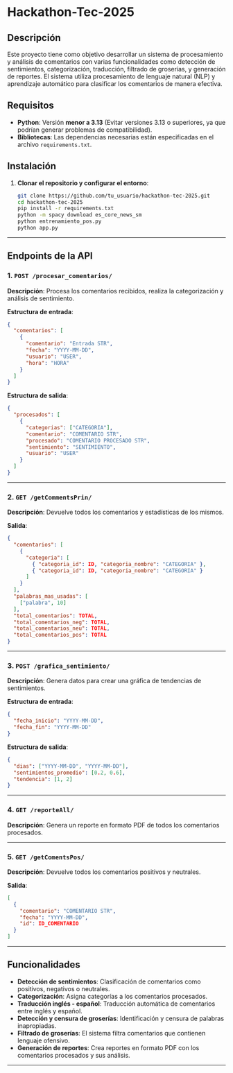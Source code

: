 
# Hackathon-Tec-2025

## **Descripción**
Este proyecto tiene como objetivo desarrollar un sistema de procesamiento y análisis de comentarios con varias funcionalidades como detección de sentimientos, categorización, traducción, filtrado de groserías, y generación de reportes. El sistema utiliza procesamiento de lenguaje natural (NLP) y aprendizaje automático para clasificar los comentarios de manera efectiva.

## **Requisitos**

- **Python**: Versión **menor a 3.13** (Evitar versiones 3.13 o superiores, ya que podrían generar problemas de compatibilidad).
- **Bibliotecas**: Las dependencias necesarias están especificadas en el archivo `requirements.txt`.

## **Instalación**

1. **Clonar el repositorio y configurar el entorno**:
   ```bash
   git clone https://github.com/tu_usuario/hackathon-tec-2025.git
   cd hackathon-tec-2025
   pip install -r requirements.txt
   python -m spacy download es_core_news_sm
   python entrenamiento_pos.py
   python app.py
   ```

---

## **Endpoints de la API**

### **1. `POST /procesar_comentarios/`**
   **Descripción**: Procesa los comentarios recibidos, realiza la categorización y análisis de sentimiento.

   **Estructura de entrada**:
   ```json
   {
     "comentarios": [
       {
         "comentario": "Entrada STR",
         "fecha": "YYYY-MM-DD",
         "usuario": "USER",
         "hora": "HORA"
       }
     ]
   }
   ```

   **Estructura de salida**:
   ```json
   {
     "procesados": [
       {
         "categorias": ["CATEGORIA"],
         "comentario": "COMENTARIO STR",
         "procesado": "COMENTARIO PROCESADO STR",
         "sentimiento": "SENTIMIENTO",
         "usuario": "USER"
       }
     ]
   }
   ```

---

### **2. `GET /getCommentsPrin/`**
   **Descripción**: Devuelve todos los comentarios y estadísticas de los mismos.

   **Salida**:
   ```json
   {
     "comentarios": [
       {
         "categoria": [
           { "categoria_id": ID, "categoria_nombre": "CATEGORIA" },
           { "categoria_id": ID, "categoria_nombre": "CATEGORIA" }
         ]
       }
     ],
     "palabras_mas_usadas": [
       ["palabra", 10]
     ],
     "total_comentarios": TOTAL,
     "total_comentarios_neg": TOTAL,
     "total_comentarios_neu": TOTAL,
     "total_comentarios_pos": TOTAL
   }
   ```

---

### **3. `POST /grafica_sentimiento/`**
   **Descripción**: Genera datos para crear una gráfica de tendencias de sentimientos.

   **Estructura de entrada**:
   ```json
   {
     "fecha_inicio": "YYYY-MM-DD",
     "fecha_fin": "YYYY-MM-DD"
   }
   ```

   **Estructura de salida**:
   ```json
   {
     "dias": ["YYYY-MM-DD", "YYYY-MM-DD"],
     "sentimientos_promedio": [0.2, 0.6],
     "tendencia": [1, 2]
   }
   ```

---

### **4. `GET /reporteAll/`**
   **Descripción**: Genera un reporte en formato PDF de todos los comentarios procesados.

---

### **5. `GET /getComentsPos/`**
   **Descripción**: Devuelve todos los comentarios positivos y neutrales.

   **Salida**:
   ```json
   [
     {
       "comentario": "COMENTARIO STR",
       "fecha": "YYYY-MM-DD",
       "id": ID_COMENTARIO
     }
   ]
   ```

---

## **Funcionalidades**

- **Detección de sentimientos**: Clasificación de comentarios como positivos, negativos o neutrales.
- **Categorización**: Asigna categorías a los comentarios procesados.
- **Traducción inglés - español**: Traducción automática de comentarios entre inglés y español.
- **Detección y censura de groserías**: Identificación y censura de palabras inapropiadas.
- **Filtrado de groserías**: El sistema filtra comentarios que contienen lenguaje ofensivo.
- **Generación de reportes**: Crea reportes en formato PDF con los comentarios procesados y sus análisis.

---




